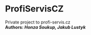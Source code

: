 # ProfiServisCZ

Private project to profi-servis.cz <br>
<b>Authors: <i>Honza Soukup, Jakub Lustyk</i></b>
